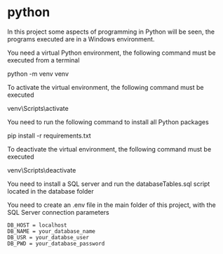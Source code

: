 # python

In this project some aspects of programming in Python will be seen, the programs executed are in a Windows environment.

You need a virtual Python environment, the following command must be executed from a terminal

python -m venv venv

To activate the virtual environment, the following command must be executed

venv\Scripts\activate

You need to run the following command to install all Python packages

pip install -r requirements.txt

To deactivate the virtual environment, the following command must be executed

venv\Scripts\deactivate

You need to install a SQL server and run the databaseTables.sql script located in the database folder

You need to create an .env file in the main folder of this project, with the SQL Server connection parameters

```
DB_HOST = localhost
DB_NAME = your_database_name
DB_USR = your_databse_user
DB_PWD = your_database_password
```
